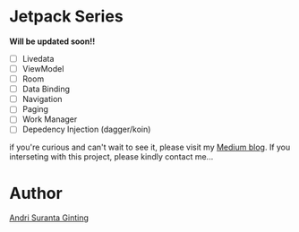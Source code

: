 # Jetpack Series
**Will be updated soon!!** 

- [ ] Livedata
- [ ] ViewModel
- [ ] Room 
- [ ] Data Binding
- [ ] Navigation
- [ ] Paging
- [ ] Work Manager
- [ ] Depedency Injection (dagger/koin)

 if you're curious and can't wait to see it, please visit my [Medium blog](https://medium.com/@andris.ginting). If you interseting with this project, please kindly contact me...
# Author
[Andri Suranta Ginting](https://www.linkedin.com/in/andriiginting/)
